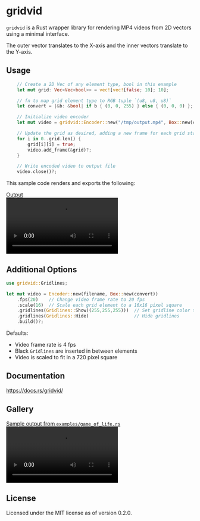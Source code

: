 gridvid
=======

`gridvid` is a Rust wrapper library for rendering MP4 videos from 2D vectors using a minimal interface.

The outer vector translates to the X-axis and the inner vectors translate to the Y-axis.

## Usage

```rust
    // Create a 2D Vec of any element type, bool in this example
    let mut grid: Vec<Vec<bool>> = vec![vec![false; 10]; 10];

    // fn to map grid element type to RGB tuple `(u8, u8, u8)`
    let convert = |&b: &bool| if b { (0, 0, 255) } else { (0, 0, 0) };

    // Initialize video encoder
    let mut video = gridvid::Encoder::new("/tmp/output.mp4", Box::new(convert)).build()?;

    // Update the grid as desired, adding a new frame for each grid state
    for i in 0..grid.len() {
        grid[i][i] = true;
        video.add_frame(&grid)?;
    }

    // Write encoded video to output file
    video.close()?;
```

This sample code renders and exports the following:

[Output](https://user-images.githubusercontent.com/65624699/224349598-32c3c34c-fde2-4194-a398-fe7cde6b3335.mp4)
<video controls style="display: block; max-width: 360px" src="https://user-images.githubusercontent.com/65624699/224349598-32c3c34c-fde2-4194-a398-fe7cde6b3335.mp4"></video>

## Additional Options

```rust
use gridvid::Gridlines;

let mut video = Encoder::new(filename, Box::new(convert))
    .fps(20)    // Change video frame rate to 20 fps
    .scale(16)  // Scale each grid element to a 16x16 pixel square
    .gridlines(Gridlines::Show((255,255,255)))  // Set gridline color to white
    .gridlines(Gridlines::Hide)                 // Hide gridlines
    .build()?;
```

Defaults:
 - Video frame rate is 4 fps
 - Black `Gridlines` are inserted in between elements
 - Video is scaled to fit in a 720 pixel square

## Documentation

https://docs.rs/gridvid/

## Gallery

[Sample output from `examples/game_of_life.rs`](https://user-images.githubusercontent.com/65624699/224367600-e5718cec-0a77-4313-98ad-6043abbc9b94.mp4)
<video controls style="display: block; max-width: 360px" src="https://user-images.githubusercontent.com/65624699/224367600-e5718cec-0a77-4313-98ad-6043abbc9b94.mp4"></video>

## License

Licensed under the MIT license as of version 0.2.0.
